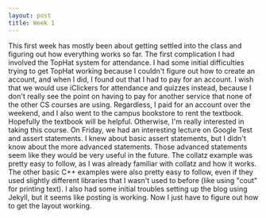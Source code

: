 ```yaml
---
layout: post
title: Week 1
---
```


This first week has mostly been about getting settled into the class and figuring out how everything works so far. The first complication I had involved the TopHat system for attendance. I had some initial difficulties trying to get TopHat working because I couldn't figure out how to create an account, and when I did, I found out that I had to pay for an account. I wish that we would use iClickers for attendance and quizzes instead, because I don't really see the point on having to pay for another service that none of the other CS courses are using. Regardless, I paid for an account over the weekend, and I also went to the campus bookstore to rent the textbook. Hopefully the textbook will be helpful. Otherwise, I'm really interested in taking this course. On Friday, we had an interesting lecture on Google Test and assert statements. I knew about basic assert statements, but I didn't know about the more advanced statements. Those advanced statements seem like they would be very useful in the future. The collatz example was pretty easy to follow, as I was already familiar with collatz and how it works. The other basic C++ examples were also pretty easy to follow, even if they used slightly different libraries that I wasn't used to before (like using "cout" for printing text). I also had some initial troubles setting up the blog using Jekyll, but it seems like posting is working. Now I just have to figure out how to get the layout working.
